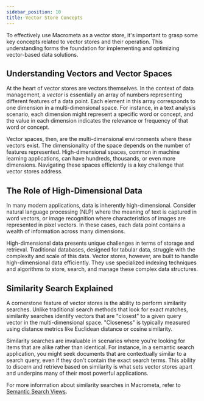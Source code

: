 ```yaml
---
sidebar_position: 10
title: Vector Store Concepts
---
```


To effectively use Macrometa as a vector store, it's important to grasp some key concepts related to vector stores and their operation. This understanding forms the foundation for implementing and optimizing vector-based data solutions.

## Understanding Vectors and Vector Spaces

At the heart of vector stores are vectors themselves. In the context of data management, a _vector_ is essentially an array of numbers representing different features of a data point. Each element in this array corresponds to one dimension in a multi-dimensional space. For instance, in a text analysis scenario, each dimension might represent a specific word or concept, and the value in each dimension indicates the relevance or frequency of that word or concept.

Vector spaces, then, are the multi-dimensional environments where these vectors exist. The dimensionality of the space depends on the number of features represented. High-dimensional spaces, common in machine learning applications, can have hundreds, thousands, or even more dimensions. Navigating these spaces efficiently is a key challenge that vector stores address.

## The Role of High-Dimensional Data

In many modern applications, data is inherently high-dimensional. Consider natural language processing (NLP) where the meaning of text is captured in word vectors, or image recognition where characteristics of images are represented in pixel vectors. In these cases, each data point contains a wealth of information across many dimensions.

High-dimensional data presents unique challenges in terms of storage and retrieval. Traditional databases, designed for tabular data, struggle with the complexity and scale of this data. Vector stores, however, are built to handle high-dimensional data efficiently. They use specialized indexing techniques and algorithms to store, search, and manage these complex data structures.

## Similarity Search Explained

A cornerstone feature of vector stores is the ability to perform similarity searches. Unlike traditional search methods that look for exact matches, similarity searches identify vectors that are "closest" to a given query vector in the multi-dimensional space. "Closeness" is typically measured using distance metrics like Euclidean distance or cosine similarity.

Similarity searches are invaluable in scenarios where you're looking for items that are alike rather than identical. For instance, in a semantic search application, you might seek documents that are contextually similar to a search query, even if they don't contain the exact search terms. This ability to discern and retrieve based on similarity is what sets vector stores apart and underpins many of their most powerful applications.

For more information about similarity searches in Macrometa, refer to [Semantic Search Views](../search-views/semantic-search/).
